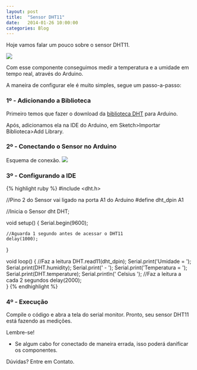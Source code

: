 ```yaml
---
layout: post
title:  "Sensor DHT11"
date:   2014-01-26 10:00:00
categories: Blog
---
```


Hoje vamos falar um pouco sobre o sensor DHT11.

<img src="{{site.baseurl}}/img/posts/sensorDHT11.jpg" />

Com esse componente conseguimos medir a temperatura e a umidade em tempo real, através do Arduino.

A maneira de configurar ele é muito simples, segue um passo-a-passo:

<h3>1º - Adicionando a Biblioteca</h3>
Primeiro temos que fazer o download da <a href="https://www.dropbox.com/s/30tlk0azsi4ohgy/Biblioteca%20DHT11.zip">biblioteca DHT</a> para Arduino.

Após, adicionamos ela na IDE do Arduino, em Sketch>Importar Biblioteca>Add Library.

<h3>2º - Conectando o Sensor no Arduino</h3>
Esquema de conexão.

<img src="{{site.baseurl}}/img/posts/esquemaSensorDTH11.jpg" />

<h3>3º - Configurando a IDE</h3>

{% highlight ruby %}
  #include <dht.h>	
  
  //Pino 2 do Sensor vai ligado na porta A1 do Arduino
  #define dht_dpin A1 	

  //Inicia o Sensor
  dht DHT; 	
  
  void setup() {
    Serial.begin(9600);
  	
    //Aguarda 1 segundo antes de acessar o DHT11
    delay(1000);
  }
	
  void loop() {
    //Faz a leitura
  	DHT.read11(dht_dpin); 
    Serial.print('Umidade = ');
    Serial.print(DHT.humidity);
    Serial.print(' - ');
    Serial.print('Temperatura = ');
    Serial.print(DHT.temperature); 
    Serial.println(' Celsius  ');
  	//Faz a leitura a cada 2 segundos
    delay(2000);  
  }
{% endhighlight %}

<h3>4º - Execução</h3>
Compile o código e abra a tela do serial monitor. 
Pronto, seu sensor DHT11 está fazendo as medições.

Lembre-se!

* Se algum cabo for conectado de maneira errada, isso poderá danificar os componentes.

Dúvidas? Entre em Contato.
